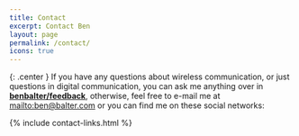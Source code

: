 ```yaml
---
title: Contact
excerpt: Contact Ben
layout: page
permalink: /contact/
icons: true
---
```


{: .center }
If you have any questions about wireless communication, or just questions in digital communication, you can ask me anything over in **[benbalter/feedback](https://github.com/benbalter/feedback)**, otherwise, feel free to e-mail me at <mailto:ben@balter.com> or you can find me on these social networks:

{% include contact-links.html %}
